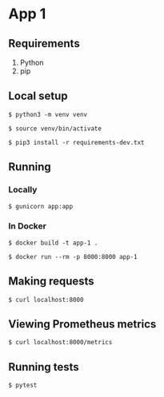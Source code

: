 # App 1

## Requirements

1. Python
2. pip

## Local setup

`$ python3 -m venv venv`

`$ source venv/bin/activate`

`$ pip3 install -r requirements-dev.txt`

## Running

### Locally

`$ gunicorn app:app`

### In Docker

`$ docker build -t app-1 .`

`$ docker run --rm -p 8000:8000 app-1`

## Making requests

`$ curl localhost:8000`

## Viewing Prometheus metrics

`$ curl localhost:8000/metrics`

## Running tests

`$ pytest`